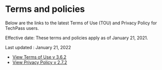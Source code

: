 # Terms and policies
Below are the links to the latest Terms of Use (TOU) and Privacy Policy for TechPass users.

Effective date: These terms and policies apply as of January 21, 2021.

Last updated : January 21, 2022

- [View Terms of Use v 3.6.2](terms-of-use.pdf ':target=_blank')
- [View Privacy Policy v 2.7.2](/privacy-policy-v-2.7.2.pdf ':target=_blank')
